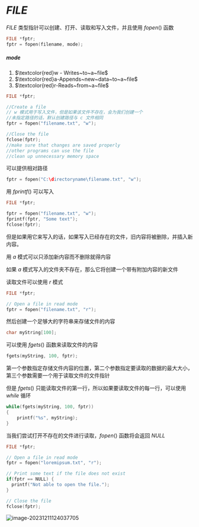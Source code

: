 # $FILE$

$FILE$ 类型指针可以创建、打开、读取和写入文件，并且使用 $fopen()$ 函数

```c
FILE *fptr;
fptr = fopen(filename, mode);
```

##### **$mode$**	

1. $\textcolor{red}w - Writes~to~a~file$
2. $\textcolor{red}a-Appends~new~data~to~a~file$
3. $\textcolor{red}r-Reads~from~a~file$



```c
FILE *fptr;

//Create a file
// w 模式用于写入文件，但是如果该文件不存在，会为我们创建一个
//未指定路径的话，默认创建路径与 c 文件相同
fptr = fopen("filename.txt", "w");

//Close the file
fclose(fptr);
//make sure that changes are saved properly
//other programs can use the file
//clean up unnecessary memory space
```

可以提供相对路径

```c
fptr = fopen("C:\directoryname\filename.txt", "w");
```

用 $fprintf()$ 可以写入

```c
FILE *fptr;

fptr = fopen("filename.txt", "w");
fprintf(fptr, "Some text");
fclose(fptr);
```

但是如果用它来写入的话，如果写入已经存在的文件，旧内容将被删除，并插入新内容。

用 $a$ 模式可以只添加新内容而不删除就得内容

如果 $a$ 模式写入的文件夹不存在，那么它将创建一个带有附加内容的新文件



读取文件可以使用 $r$ 模式

```c
FILE *fptr;

// Open a file in read mode
fptr = fopen("filename.txt", "r");
```

然后创建一个足够大的字符串来存储文件的内容

```c
char myString[100];
```

可以使用 $fgets()$ 函数来读取文件的内容

```c
fgets(myString, 100, fptr);
```

第一个参数指定存储文件内容的位置，第二个参数指定要读取的数据的最大大小，第三个参数需要一个用于读取文件的文件指针

但是 $fgets()$ 只能读取文件的第一行，所以如果要读取文件的每一行，可以使用 $while$ 循环

```c
while(fgets(myString, 100, fptr))
{
    printf("%s", myString);
}
```



当我们尝试打开不存在的文件进行读取，$fopen()$ 函数将会返回 $NULL$

```c
FILE *fptr;

// Open a file in read mode
fptr = fopen("loremipsum.txt", "r");

// Print some text if the file does not exist
if(fptr == NULL) {
  printf("Not able to open the file.");
}

// Close the file
fclose(fptr);
```

![image-20231211124037705](https://typora-birdy.oss-cn-guangzhou.aliyuncs.com/image-20231211124037705.png)